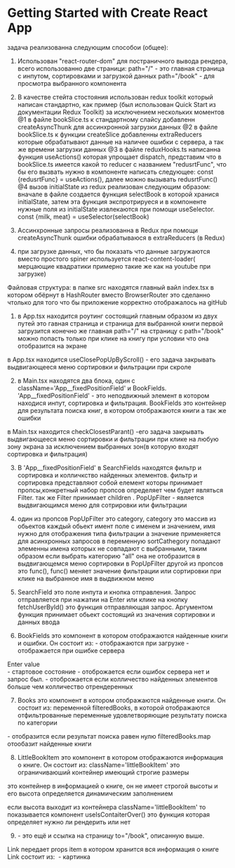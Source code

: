 # Getting Started with Create React App

задача реализованна следующим способои (общее):

1. Использован "react-router-dom" для постраничного вывода рендера, всего использованно две страници: path="/"  - это главная страница с инпутом, сортировками и загрузкой данных
 path="/book" - для просмотра выбранного компонента

2. В качестве стейта стостояния использован redux toolkit который написан стандартно, как пример (был использован Quick Start из документации Redux Toolkit) за исключением нескольких моментов
@1 в файле bookSlice.ts к стандартному слайсу добавленн createAsyncThunk для ассинхронной загрузки данных
@2 в файле bookSlice.ts к функции createSlice добавленны extraReducers которые обрабатывают данные на наличее ошибки с сервера, а так же времени загрузки данных
@3 в файле reduxHooks.ts  написанна функция useActions() которая упрощает dispatch, представим что в bookSlice.ts имеется какой то reducer с названием "redusrtFunc", что бы его вызвать нужно  в компоненте написать следующее: const {redusrtFunc} = useActions(), далее можно вызывать redusrtFunc()
@4 вызов initialState из redux реализован следующим образом: вначале в файле создается функция selectBook в которой хранися  initialState, затем эта функция экспротрируеся и в компоненте нужные поля из initialState извлекаются при помощи useSelector. const {milk, meat} = useSelector(selectBook)

3. Ассинхронные запросы  реализованна в Redux при помощи createAsyncThunk ошибки обрабатываюся в extraReducers (в Redux) 

4. при загрузке данных, что бы показать что данные загружаются вместо простого spiner используется react-content-loader( мерцающие квадратики примерно такие же как на youtube  при загрузке) 






Файловая структура: в папке src находятся главный вайл index.tsx в котором <App /> обёрнут в HashRouter вместо BrowserRouter это сделанно чтолько для того что бы приложение корректно отображалось на gitHub

1. в App.tsx находится роутинг состоящий главным образом из двух путей это гавная страница и страница для выбранной книги
первой загрузится конечно же главная path="/" на страницу с path="/book" можно попасть только при клике на книгу при условии что она отобразится на экране

в App.tsx находится useClosePopUpByScroll() - его задача закрывать выдвигающееся меню сортировки и фильтрации при скроле


2. в Main.tsx находятся два блока, один с className='App__fixedPositionField' и BookFields. 'App__fixedPositionField' - это неподвижный элемент в котором находися инпут, сортировка и фильтрация. BookFields это контейнер для результата поиска книг, в котором отображаются книги а так же ошибки

в Main.tsx находится checkClosestParant() -его задача закрывать выдвигающееся меню сортировки и фильтрации при клике на любую зону экрана за исключением выбранных зон(в которую входят сортировка и фильтрация)

3. В 'App__fixedPositionField' в SearchFields находятся  фильтр и сортировка и колличкство найденных элементов. фильтр и сортировка представляют собой елемент <Filter> которы принимает пропсы,конкретный набор пропсов определяет чем будет являться  Filter. так же Filter принимает children <PopUpFilter>. PopUpFilter - является выдвигающимся меню для сотрировки или фильтрации

4. один из пропсов PopUpFilter это category, category это массив из обьектов каждый обьект имент поле с именем и значением,
имя нужно для отображения типа фильтрации а значение применяется для асинхронных запросов
в переменную sortCathegory попадают элеменны имена которых не совпадают с выбранными, таким образом если выбрать категорию "all" она не отобразится в выдвигающемся меню сортировки
в PopUpFilter другой из пропсов это func(), func() меняет значение фильтрации или сортировки при клике на выбранное имя в выдвижном меню

5. SearchField это поле инпута и кнопка отправления. Запрос отправляется при нажатии на Enter или клике на кнопку
fetchUserById() это функция отправляющая запрос. Аргументом функция принимает обьект состоящий из значения сортировки и данных ввода


6. BookFields это компонент в котором отображаются найденные книги и ошибки. Он состоит из:
<Skelets /> - отображаются при загрузке
<ErrorMessage /> - отображается при ошибке сервера
<div className='BookFields__greeting'> Enter value </div> - стартовое состояние
<Books /> - отоброжается если ошибок сервера нет и запрос был.
<LoadMore> - отоброжается если колличество найденных элементов больше чем колличество отрендеренных

7. Books это компонент в котором отображаются найденные книги. Он состоит из:
переменной filteredBooks, в которой отображаются отфильтрованные переменные удовлетворяющие результату поиска по категории

<NoBooks /> - отобразится если результат поиска равен нулю
filteredBooks.map отообазит найденные книги


8. LittleBookItem это компонент в котором отображаются информация о книге. Он состоит из:
className='littleBookItem' это ограничиваюший контейнер имеющий строгие размеры
<Link> это контейнер в информацией о книге, он не имеет строгой высоты и его высота определяется динамическим заполнением

если высота <Link> выходит из контейнера className='littleBookItem' то показывается компонент <ShowMore>
useIsContaiterOver() это функция которая определяет нужно ли рендерить <ShowMore> или нет

9. <Link> - это ещё и ссылка на страницу to="/book", описанную выше.
Link передает props item в котором хранится вся информация о книге
Link состоит из:
<Image> - картинка
<Title> - название
<Author> - авторы
<Cathegory> - категория

если какой то информации нет картинки или автора, то вместо них выводится "значёк" нет картинки или "название" нет автора









